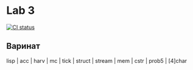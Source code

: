 # Lab 3
[![CI status](https://github.com/laoqiu233/comp-3/actions/workflows/python-app.yml/badge.svg)](https://github.com/laoqiu233/comp-3/actions/workflows/python-app.yml)

## Варинат
lisp | acc | harv | mc | tick | struct | stream | mem | cstr | prob5 | [4]char
